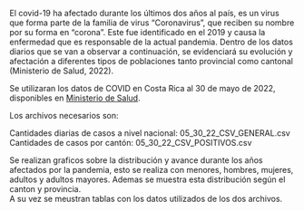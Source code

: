 El covid-19 ha afectado durante los últimos dos años al país, es un virus que forma parte de la familia de virus “Coronavirus”, que reciben su nombre por su forma en “corona”. Este fue identificado en el 2019 y causa la enfermedad que es responsable de la actual pandemia. Dentro de los datos diarios que se van a observar a continuación, se evidenciará su evolución y afectación a diferentes tipos de poblaciones tanto provincial como cantonal (Ministerio de Salud, 2022).

Se utilizaran los datos de COVID en Costa Rica al 30 de mayo de 2022, disponibles en [Ministerio de Salud]( https://oges.ministeriodesalud.go.cr/).


Los archivos necesarios son:  

Cantidades diarias de casos a nivel nacional: 05_30_22_CSV_GENERAL.csv  
Cantidades de casos por cantón: 05_30_22_CSV_POSITIVOS.csv    

Se realizan graficos sobre la distribución  y avance durante los años afectados por la pandemia, esto se realiza con menores, hombres, mujeres, adultos y adultos mayores. Ademas se muestra esta distribución según el canton y provincia.  
A su vez se meustran tablas con los datos utilizados de los dos archivos. 

